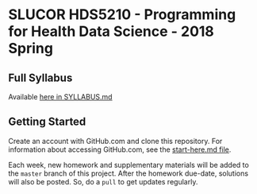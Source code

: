 # SLUCOR HDS5210 - Programming for Health Data Science - 2018 Spring

## Full Syllabus
Available [here in SYLLABUS.md](SYLLABUS.md)

## Getting Started
Create an account with GitHub.com and clone this repository.  For information about accessing GitHub.com, see the [start-here.md file](week00/start-here.md).


Each week, new homework and supplementary materials will be added to the `master` branch of this project.  After the homework due-date, solutions will also be posted.  So, do a `pull` to get updates regularly.

